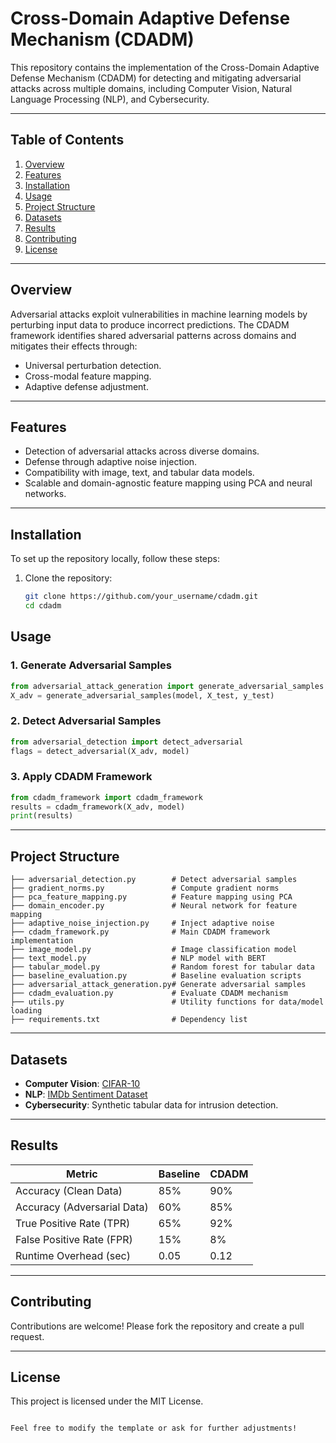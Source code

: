 # Cross-Domain Adaptive Defense Mechanism (CDADM)

This repository contains the implementation of the Cross-Domain Adaptive Defense Mechanism (CDADM) for detecting and mitigating adversarial attacks across multiple domains, including Computer Vision, Natural Language Processing (NLP), and Cybersecurity.

---

## **Table of Contents**
1. [Overview](#overview)
2. [Features](#features)
3. [Installation](#installation)
4. [Usage](#usage)
5. [Project Structure](#project-structure)
6. [Datasets](#datasets)
7. [Results](#results)
8. [Contributing](#contributing)
9. [License](#license)

---

## **Overview**
Adversarial attacks exploit vulnerabilities in machine learning models by perturbing input data to produce incorrect predictions. The CDADM framework identifies shared adversarial patterns across domains and mitigates their effects through:
- Universal perturbation detection.
- Cross-modal feature mapping.
- Adaptive defense adjustment.

---

## **Features**
- Detection of adversarial attacks across diverse domains.
- Defense through adaptive noise injection.
- Compatibility with image, text, and tabular data models.
- Scalable and domain-agnostic feature mapping using PCA and neural networks.

---

## **Installation**
To set up the repository locally, follow these steps:

1. Clone the repository:
   ```bash
   git clone https://github.com/your_username/cdadm.git
   cd cdadm


## **Usage**

### 1. Generate Adversarial Samples
```python
from adversarial_attack_generation import generate_adversarial_samples
X_adv = generate_adversarial_samples(model, X_test, y_test)
```

### 2. Detect Adversarial Samples
```python
from adversarial_detection import detect_adversarial
flags = detect_adversarial(X_adv, model)
```

### 3. Apply CDADM Framework
```python
from cdadm_framework import cdadm_framework
results = cdadm_framework(X_adv, model)
print(results)
```

---

## **Project Structure**
```
├── adversarial_detection.py        # Detect adversarial samples
├── gradient_norms.py               # Compute gradient norms
├── pca_feature_mapping.py          # Feature mapping using PCA
├── domain_encoder.py               # Neural network for feature mapping
├── adaptive_noise_injection.py     # Inject adaptive noise
├── cdadm_framework.py              # Main CDADM framework implementation
├── image_model.py                  # Image classification model
├── text_model.py                   # NLP model with BERT
├── tabular_model.py                # Random forest for tabular data
├── baseline_evaluation.py          # Baseline evaluation scripts
├── adversarial_attack_generation.py# Generate adversarial samples
├── cdadm_evaluation.py             # Evaluate CDADM mechanism
├── utils.py                        # Utility functions for data/model loading
├── requirements.txt                # Dependency list
```

---

## **Datasets**
- **Computer Vision**: [CIFAR-10](https://www.cs.toronto.edu/~kriz/cifar.html)
- **NLP**: [IMDb Sentiment Dataset](https://ai.stanford.edu/~amaas/data/sentiment/)
- **Cybersecurity**: Synthetic tabular data for intrusion detection.

---

## **Results**
| Metric                  | Baseline     | CDADM        |
|-------------------------|--------------|--------------|
| Accuracy (Clean Data)   | 85%          | 90%          |
| Accuracy (Adversarial Data) | 60%      | 85%          |
| True Positive Rate (TPR)| 65%          | 92%          |
| False Positive Rate (FPR)| 15%         | 8%           |
| Runtime Overhead (sec)  | 0.05         | 0.12         |

---

## **Contributing**
Contributions are welcome! Please fork the repository and create a pull request.

---

## **License**
This project is licensed under the MIT License.
```

Feel free to modify the template or ask for further adjustments!
